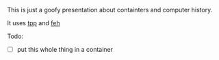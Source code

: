 This is just a goofy presentation about containters and computer history.

It uses [tpp](https://github.com/cbbrowne/tpp/) and [feh](https://github.com/derf/feh)

Todo:
  - [ ] put this whole thing in a container
